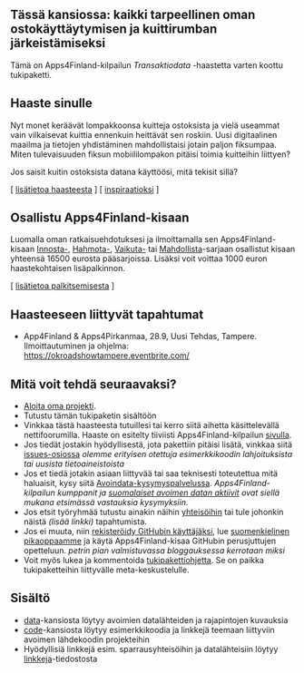 ## Tässä kansiossa: kaikki tarpeellinen oman ostokäyttäytymisen ja kuittirumban järkeistämiseksi

Tämä on Apps4Finland-kilpailun _Transaktiodata_ -haastetta varten koottu tukipaketti. 


## Haaste sinulle

Nyt monet keräävät lompakkoonsa kuitteja ostoksista ja vielä useammat vain
vilkaisevat kuittia ennenkuin heittävät sen roskiin. Uusi digitaalinen maailma
ja tietojen yhdistäminen mahdollistaisi jotain paljon fiksumpaa. Miten
tulevaisuuden fiksun mobiililompakon pitäisi toimia kuitteihin liittyen?

Jos saisit kuitin ostoksista datana käyttöösi, mitä tekisit sillä?

[ [lisätietoa haasteesta](taustatietoa.md) ] [ [inspiraatioksi](inspiraatioksi.md) ]

## Osallistu Apps4Finland-kisaan

Luomalla oman ratkaisuehdotuksesi ja ilmoittamalla sen Apps4Finland-kisaan
[Innosta-](), [Hahmota-](), [Vaikuta-]() tai [Mahdollista]()-sarjaan osallistut kisaan yhteensä 16500 eurosta
pääsarjoissa. Lisäksi voit voittaa 1000 euron haastekohtaisen lisäpalkinnon.

[ [lisätietoa palkitsemisesta](palkitsemisesta.md) ]

## Haasteeseen liittyvät tapahtumat

* App4Finland & Apps4Pirkanmaa, 28.9, Uusi Tehdas, Tampere. Ilmoittautuminen ja ohjelma: https://okroadshowtampere.eventbrite.com/

## Mitä voit tehdä seuraavaksi?

- [Aloita oma projekti]().
- Tutustu tämän tukipaketin sisältöön
- Vinkkaa tästä haasteesta tutuillesi tai kerro siitä aihetta käsittelevällä nettifoorumilla. Haaste on esitelty tiiviisti Apps4Finland-kilpailun [sivulla](http://apps4finland.fi).
- Jos tiedät jostakin hyödyllisestä, jota pakettiin pitäisi lisätä, vinkkaa siitä [issues-osiossa](https://github.com/apps4finland/haaste-transaktiodata/issues?state=open) _olemme erityisen otettuja esimerkkikoodin lahjoituksista tai uusista tietoaineistoista_
- Jos et tiedä jotakin asiaan liittyvää tai saa teknisesti toteutettua mitä haluaisit, kysy siitä [Avoindata-kysymyspalvelussa](http://avoindata.net/). _Apps4Finland-kilpailun kumppanit ja [suomalaiset avoimen datan aktiivit](https://www.facebook.com/groups/fi.okfn/) ovat siellä mukana etsimässä vastauksia kysymyksiin._
- Jos etsit työryhmää tutustu ainakin näihin [yhteisöihin](https://github.com/apps4finland/haaste-transaktiodata/blob/master/data/linkkeja.md) tai tule johonkin näistä _(lisää linkki)_ tapahtumista.
- Jos ei muuta, niin [rekisteröidy GitHubin käyttäjäksi](https://github.com/signup), lue [suomenkielinen pikaoppaamme](https://github.com/apps4finland/github-ohje) ja käytä Apps4Finland-kisaa GitHubin perusjuttujen opetteluun. _petrin pian valmistuvassa bloggauksessa kerrotaan miksi_
- Voit myös lukea ja kommentoida [tukipakettiohjetta](https://github.com/apps4finland/tukipakettiohje). Se on paikka tukipaketteihin liittyvälle meta-keskustelulle.


## Sisältö
- [data](https://github.com/apps4finland/haaste-transaktiodata/tree/master/data)-kansiosta löytyy avoimien datalähteiden ja rajapintojen kuvauksia
- [code](https://github.com/apps4finland/haaste-transaktiodata/tree/master/code)-kansiosta löytyy esimerkkikoodia ja linkkejä teemaan liittyviin avoimen lähdekoodin projekteihin
- Hyödyllisiä linkkejä esim. sparrausyhteisöihin ja datalähteisiin löytyy [linkkeja](https://github.com/apps4finland/haaste-transaktiodata/blob/master/data/linkkeja.md)-tiedostosta
